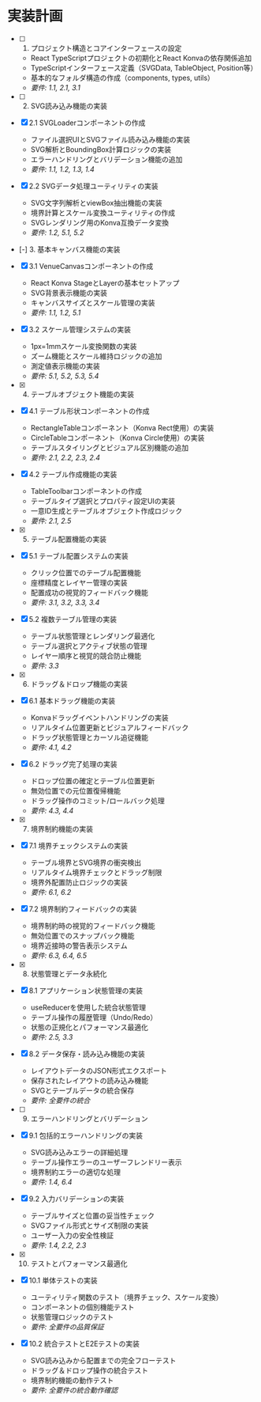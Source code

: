 # 実装計画

- [ ] 1. プロジェクト構造とコアインターフェースの設定












  - React TypeScriptプロジェクトの初期化とReact Konvaの依存関係追加
  - TypeScriptインターフェース定義（SVGData, TableObject, Position等）
  - 基本的なフォルダ構造の作成（components, types, utils）
  - _要件: 1.1, 2.1, 3.1_




- [ ] 2. SVG読み込み機能の実装







- [x] 2.1 SVGLoaderコンポーネントの作成






  - ファイル選択UIとSVGファイル読み込み機能の実装
  - SVG解析とBoundingBox計算ロジックの実装
  - エラーハンドリングとバリデーション機能の追加
  - _要件: 1.1, 1.2, 1.3, 1.4_

- [x] 2.2 SVGデータ処理ユーティリティの実装














































































  - SVG文字列解析とviewBox抽出機能の実装
  - 境界計算とスケール変換ユーティリティの作成
  - SVGレンダリング用のKonva互換データ変換
  - _要件: 1.2, 5.1, 5.2_

- [-] 3. 基本キャンバス機能の実装








- [x] 3.1 VenueCanvasコンポーネントの作成






































































  - React Konva StageとLayerの基本セットアップ
  - SVG背景表示機能の実装
  - キャンバスサイズとスケール管理の実装
  - _要件: 1.1, 1.2, 5.1_

- [x] 3.2 スケール管理システムの実装




































  - 1px=1mmスケール変換関数の実装
  - ズーム機能とスケール維持ロジックの追加
  - 測定値表示機能の実装
  - _要件: 5.1, 5.2, 5.3, 5.4_

- [x] 4. テーブルオブジェクト機能の実装




- [x] 4.1 テーブル形状コンポーネントの作成


  - RectangleTableコンポーネント（Konva Rect使用）の実装
  - CircleTableコンポーネント（Konva Circle使用）の実装
  - テーブルスタイリングとビジュアル区別機能の追加
  - _要件: 2.1, 2.2, 2.3, 2.4_

- [x] 4.2 テーブル作成機能の実装


  - TableToolbarコンポーネントの作成
  - テーブルタイプ選択とプロパティ設定UIの実装
  - 一意ID生成とテーブルオブジェクト作成ロジック
  - _要件: 2.1, 2.5_

- [x] 5. テーブル配置機能の実装




- [x] 5.1 テーブル配置システムの実装










  - クリック位置でのテーブル配置機能
  - 座標精度とレイヤー管理の実装
  - 配置成功の視覚的フィードバック機能
  - _要件: 3.1, 3.2, 3.3, 3.4_

- [x] 5.2 複数テーブル管理の実装


  - テーブル状態管理とレンダリング最適化
  - テーブル選択とアクティブ状態の管理
  - レイヤー順序と視覚的競合防止機能
  - _要件: 3.3_

- [x] 6. ドラッグ＆ドロップ機能の実装




- [x] 6.1 基本ドラッグ機能の実装












  - Konvaドラッグイベントハンドリングの実装
  - リアルタイム位置更新とビジュアルフィードバック
  - ドラッグ状態管理とカーソル追従機能
  - _要件: 4.1, 4.2_

- [x] 6.2 ドラッグ完了処理の実装




  - ドロップ位置の確定とテーブル位置更新
  - 無効位置での元位置復帰機能
  - ドラッグ操作のコミット/ロールバック処理
  - _要件: 4.3, 4.4_

- [x] 7. 境界制約機能の実装











- [x] 7.1 境界チェックシステムの実装






















































  - テーブル境界とSVG境界の衝突検出
  - リアルタイム境界チェックとドラッグ制限
  - 境界外配置防止ロジックの実装
  - _要件: 6.1, 6.2_

- [x] 7.2 境界制約フィードバックの実装






  - 境界制約時の視覚的フィードバック機能
  - 無効位置でのスナップバック機能
  - 境界近接時の警告表示システム
  - _要件: 6.3, 6.4, 6.5_

- [x] 8. 状態管理とデータ永続化






- [x] 8.1 アプリケーション状態管理の実装




  - useReducerを使用した統合状態管理
  - テーブル操作の履歴管理（Undo/Redo）
  - 状態の正規化とパフォーマンス最適化
  - _要件: 2.5, 3.3_

- [x] 8.2 データ保存・読み込み機能の実装


  - レイアウトデータのJSON形式エクスポート
  - 保存されたレイアウトの読み込み機能
  - SVGとテーブルデータの統合保存
  - _要件: 全要件の統合_

- [ ] 9. エラーハンドリングとバリデーション




- [x] 9.1 包括的エラーハンドリングの実装
































  - SVG読み込みエラーの詳細処理
  - テーブル操作エラーのユーザーフレンドリー表示
  - 境界制約エラーの適切な処理
  - _要件: 1.4, 6.4_

- [x] 9.2 入力バリデーションの実装


















  - テーブルサイズと位置の妥当性チェック
  - SVGファイル形式とサイズ制限の実装
  - ユーザー入力の安全性検証
  - _要件: 1.4, 2.2, 2.3_

- [x] 10. テストとパフォーマンス最適化





- [x] 10.1 単体テストの実装



  - ユーティリティ関数のテスト（境界チェック、スケール変換）
  - コンポーネントの個別機能テスト
  - 状態管理ロジックのテスト
  - _要件: 全要件の品質保証_

- [x] 10.2 統合テストとE2Eテストの実装


  - SVG読み込みから配置までの完全フローテスト
  - ドラッグ＆ドロップ操作の統合テスト
  - 境界制約機能の動作テスト
  - _要件: 全要件の統合動作確認_